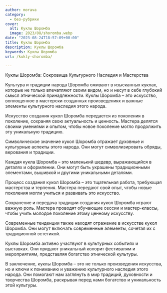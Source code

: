 ```yaml
---
author: morava
category:
  - без-рубрики
cover:
  alt: Куклы Шоромба
  image: 2023/08/shoromba.webp
date: "2023-08-24T18:57:09+00:00"
title: Куклы Шоромба
description: Куклы Шоромба
keywords: Куклы Шоромба
url: /kukly-shoromba/

---
```

Куклы Шоромба: Сокровища Культурного Наследия и Мастерства

Культура и традиции народа Шоромба оживают в изысканных куклах, которые не только впечатляют своим видом, но и несут в себе глубокий смысл этнической принадлежности. Куклы Шоромба – это искусство, воплощенное в мастерски созданных произведениях и важные элементы культурного наследия этого народа.

Искусство создания кукол Шоромба передается из поколения в поколение, сохраняя свою актуальность и ценность. Мастера делятся своими умениями и опытом, чтобы новое поколение могло продолжить эту уникальную традицию.

Символическое значение кукол Шоромба отражает духовные и культурные аспекты этого народа. Они могут символизировать обряды, верования и традиции.

Каждая кукла Шоромба – это маленький шедевр, выражающийся в деталях и оформлении. Они могут быть украшены традиционными элементами, вышивкой и другими уникальными деталями.

Процесс создания кукол Шоромба – это тщательная работа, требующая мастерства и терпения. Мастера передают свой опыт, чтобы новые поколения могли учиться и развивать это искусство.

Сохранение и передача традиции создания кукол Шоромба играют важную роль. Мастера проводят обучающие сессии и мастер-классы, чтобы учить молодое поколение этому ценному искусству.

Современные тенденции также находят отражение в искусстве кукол Шоромба. Они могут включать современные элементы, сочетая их с традиционной эстетикой.

Куклы Шоромба активно участвуют в культурных событиях и выставках. Они придают уникальный колорит фестивалям и мероприятиям, представляя богатство этнической культуры.

В заключение, куклы Шоромба – это не только произведения искусства, но и ключи к пониманию и уважению культурного наследия этого народа. Они помогают нам заглянуть в мир традиций, духовности и творчества Шоромба, раскрывая перед нами богатство и уникальность этой культуры.
